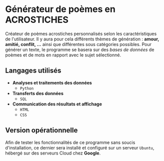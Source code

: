 # Générateur de poèmes en ACROSTICHES

Créateur de poèmes acrostiches personnalisés selon les caractéristiques de l'utilisateur.
Il y aura pour cela différents thèmes de génération : **amour, amitié, conflit, …**
ainsi que différentes sous catégories possibles.
Pour générer un texte, le programme se basera sur des *bases de données* de poèmes et de mots en rapport avec le sujet sélectionné.

## Langages utilisés
* **Analyses et traitements des données**
  * <code>Python</code>
* **Transferts des données**
  * <code>SQL</code>
* **Communication des résultats et affichage**
  * <code>HTML</code>
  * <code>CSS</code>
  
## Version opérationnelle
Afin de tester les fonctionnalités de ce programme sans soucis d'installation, ce dernier sera installé et configuré sur un serveur <code>Ubuntu</code>, hébergé sur des serveurs Cloud chez **Google**.
